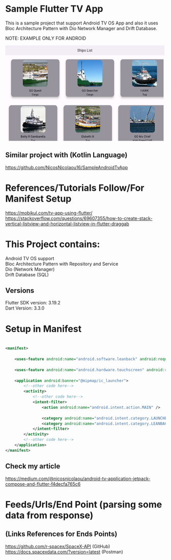 # Sample Flutter TV App
This is a sample project that support Android TV OS App and also it uses Bloc Architecture Pattern with Dio Network Manager and Drift
Database.

NOTE: EXAMPLE ONLY FOR ANDROID

<a title="simulator_image"><img src="Screenshot_20231119_183026.png" height="300" width="500"></a>

## Similar project with (Kotlin Language)
https://github.com/NicosNicolaou16/SampleAndroidTvApp <br />

# References/Tutorials Follow/For Manifest Setup
https://mobikul.com/tv-app-using-flutter/ <br />
https://stackoverflow.com/questions/69607355/how-to-create-stack-vertical-listview-and-horizontal-listview-in-flutter-draggab <br />

# This Project contains:
Android TV OS support <br />
Bloc Architecture Pattern with Repository and Service <br />
Dio (Network Manager) <br />
Drift Database (SQL) <br />

## Versions
Flutter SDK version: 3.19.2 <br />
Dart Version: 3.3.0 <br />

# Setup in Manifest
```xml

<manifest>

    <uses-feature android:name="android.software.leanback" android:required="false" />

    <uses-feature android:name="android.hardware.touchscreen" android:required="false" />

    <application android:banner="@mipmap/ic_launcher">
        <!--other code here-->
        <activity>
            <!--other code here-->
            <intent-filter>
                <action android:name="android.intent.action.MAIN" />

                <category android:name="android.intent.category.LAUNCHER" />
                <category android:name="android.intent.category.LEANBACK_LAUNCHER" />
            </intent-filter>
        </activity>
        <!--other code here-->
    </application>
</manifest>
```

## Check my article
https://medium.com/@nicosnicolaou/android-tv-application-jetpack-compose-and-flutter-f4decfa765c6

# Feeds/Urls/End Point (parsing some data from response)
## (Links References for Ends Points)
https://github.com/r-spacex/SpaceX-API (GitHub) <br />
https://docs.spacexdata.com/?version=latest (Postman) <br />